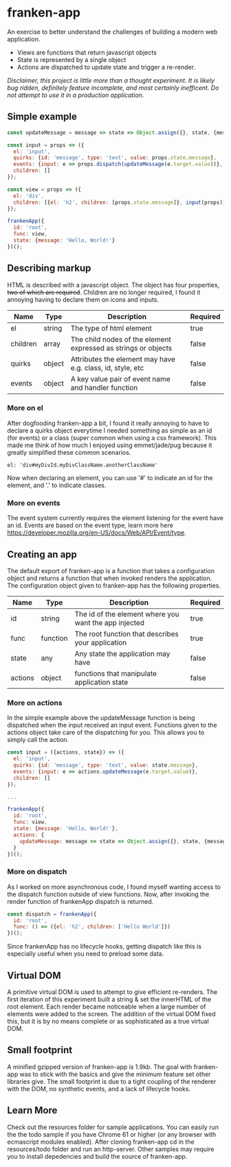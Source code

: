 # franken-app

An exercise to better understand the challenges of building a modern web application.
* Views are functions that return javascript objects
* State is represented by a single object
* Actions are dispatched to update state and trigger a re-render.

*Disclaimer, this project is little more than a thought experiment. It is likely bug ridden, definitely feature incomplete, and most certainly inefficent. Do not attempt to use it in a production application.*

## Simple example

```javascript
const updateMessage = message => state => Object.assign({}, state, {message});

const input = props => ({
  el: 'input',
  quirks: {id: 'message', type: 'text', value: props.state.message},
  events: {input: e => props.dispatch(updateMessage(e.target.value))},
  children: []
});

const view = props => ({
  el: 'div',
  children: [{el: 'h2', children: [props.state.message]}, input(props)]
});

frankenApp({
  id: 'root',
  func: view,
  state: {message: 'Hello, World!'}
})();
```

## Describing markup

HTML is described with a javascript object. The object has four properties, ~~two of which are required~~. Children are no longer required, I found it annoying having to declare them on icons and inputs.

| Name | Type | Description | Required |
| ---- | ---- | ----------- | -------- |
| el | string | The type of html element | true | &nbsp; |
| children | array | The child nodes of the element expressed as strings or objects | false | &nbsp; |
| quirks | object | Attributes the element may have e.g. class, id, style, etc | false | &nbsp; |
| events | object | A key value pair of event name and handler function | false | &nbsp; |

### More on el

After dogfooding franken-app a bit, I found it really annoying to have to declare a quirks object everytime I needed something as simple as an id (for events) or a class (super common when using a css framework). This made me think of how much I enjoyed using emmet/jade/pug because it greatly simplified these common scenarios.

`el: 'div#myDivId.myDivClassName.anotherClassName'`

Now when declaring an element, you can use '#' to indicate an id for the element, and '.' to indicate classes.

### More on events

The event system currently requires the element listening for the event have an id. Events are based on the event type, learn more here https://developer.mozilla.org/en-US/docs/Web/API/Event/type.

## Creating an app

The default export of franken-app is a function that takes a configuration object and returns a function that when invoked renders the application. The configuration object given to franken-app has the following properties.

| Name | Type | Description | Required |
| ---- | ---- | ----------- | -------- |
| id | string | The id of the element where you want the app injected | true | &nbsp; |
| func | function | The root function that describes your application | true | &nbps; |
| state | any | Any state the application may have | false | &nbps; |
| actions | object | functions that manipulate application state | false | &nbps; |

### More on actions

In the simple example above the updateMessage function is being dispatched when the input received an input event. Functions given to the actions object take care of the dispatching for you. This allows you to simply call the action.

```javascript
const input = ({actions, state}) => ({
  el: 'input',
  quirks: {id: 'message', type: 'text', value: state.message},
  events: {input: e => actions.updateMessage(e.target.value)},
  children: []
});

...

frankenApp({
  id: 'root',
  func: view,
  state: {message: 'Hello, World!'},
  actions: {
    updateMessage: message => state => Object.assign({}, state, {message})
  }
})();
```

### More on dispatch

As I worked on more asynchronous code, I found myself wanting access to the dispatch function outside of view functions. Now, after invoking the render function of frankenApp dispatch is returned.

```javascript
const dispatch = frankenApp({
  id: 'root',
  func: () => ({el: 'h2', children: ['Hello World']})
})();
```

Since frankenApp has no lifecycle hooks, getting dispatch like this is especially useful when you need to preload some data.

## Virtual DOM

A primitive virtual DOM is used to attempt to give efficient re-renders. The first iteration of this experiment built a string & set the innerHTML of the root element. Each render became noticeable when a large number of elements were added to the screen. The addition of the virtual DOM fixed this, but it is by no means complete or as sophisticated as a true virtual DOM.

## Small footprint

A minified gzipped version of franken-app is 1.9kb. The goal with franken-app was to stick with the basics and give the minimum feature set other libraries give. The small footprint is due to a tight coupling of the renderer with the DOM, no synthetic events, and a lack of lifecycle hooks.

## Learn More

Check out the resources folder for sample applications. You can easily run the the todo sample if you have Chrome 61 or higher (or any browser with ecmascript modules enabled). After cloning franken-app cd in the resources/todo folder and run an http-server. Other samples may require you to install depedencies and build the source of franken-app.